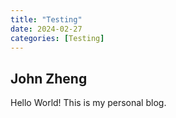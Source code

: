 ```yaml
---
title: "Testing"
date: 2024-02-27
categories: [Testing]
---
```


<!-- ![John1](John1.jpg)  -->

## John Zheng

Hello World! This is my personal blog.  
